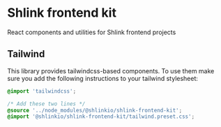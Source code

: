 # Shlink frontend kit

React components and utilities for Shlink frontend projects

## Tailwind

This library provides tailwindcss-based components. To use them make sure you add the following instructions to your tailwind stylesheet:

```css
@import 'tailwindcss';

/* Add these two lines */
@source '../node_modules/@shlinkio/shlink-frontend-kit';
@import '@shlinkio/shlink-frontend-kit/tailwind.preset.css';
```
